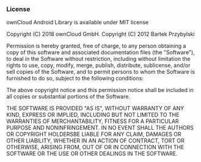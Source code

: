 ###  License

ownCloud Android Library is available under MIT license

Copyright (C) 2018 ownCloud GmbH.
Copyright (C) 2012 Bartek Przybylski

Permission is hereby granted, free of charge, to any person obtaining a copy
of this software and associated documentation files (the "Software"), to deal
in the Software without restriction, including without limitation the rights
to use, copy, modify, merge, publish, distribute, sublicense, and/or sell
copies of the Software, and to permit persons to whom the Software is
furnished to do so, subject to the following conditions:

The above copyright notice and this permission notice shall be included in
all copies or substantial portions of the Software.

THE SOFTWARE IS PROVIDED "AS IS", WITHOUT WARRANTY OF ANY KIND, EXPRESS OR
IMPLIED, INCLUDING BUT NOT LIMITED TO THE WARRANTIES OF MERCHANTABILITY,
FITNESS FOR A PARTICULAR PURPOSE AND NONINFRINGEMENT. IN NO EVENT SHALL THE
AUTHORS OR COPYRIGHT HOLDERSBE LIABLE FOR ANY CLAIM, DAMAGES OR OTHER
LIABILITY, WHETHER IN AN ACTION OF CONTRACT, TORT OR OTHERWISE, ARISING FROM,
OUT OF OR IN CONNECTION WITH THE SOFTWARE OR THE USE OR OTHER DEALINGS IN THE
SOFTWARE.
